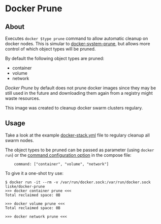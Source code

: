 # Docker Prune


## About

Executes `docker $type prune` command to allow automatic cleanup
on docker nodes. This is simular to [docker-system-prune](https://github.com/softonic/docker-system-prune),
but allows more control of which object types will be pruned.

By default the following object types are pruned:
- container
- volume
- network

*Docker Prune* by default does not prune docker images since they may be still used in the future
and downloading them again from a registry might waste resources.

This image was created to cleanup docker swarm clusters regulary.


## Usage

Take a look at the example [docker-stack.yml](https://github.com/liske/docker-prune/blob/master/docker-stack.yml) file
to regulary cleanup all swarm nodes.

The object types to be pruned can be passed as parameter (using `docker run`) or the [command configuration option](https://docs.docker.com/compose/compose-file/#command) in the compose file:
```
    command: ["container", "volume", "network"]
```


To give it a one-shot try use:

```
$ docker run -it --rm -v /var/run/docker.sock:/var/run/docker.sock liske/docker-prune
>>> docker container prune <<<
Total reclaimed space: 0B

>>> docker volume prune <<<
Total reclaimed space: 0B

>>> docker network prune <<<

```
